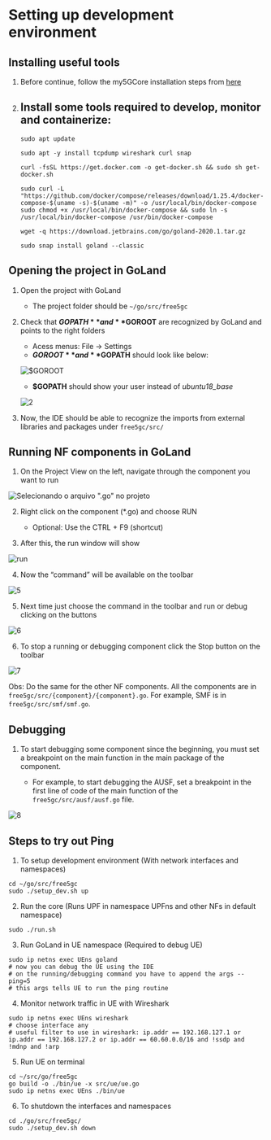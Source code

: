 # Setting up development environment

## Installing useful tools

1. Before continue, follow the my5GCore installation steps from [here](https://github.com/LABORA-INF-UFG/my5Gcore)

2. Install some tools required to develop, monitor and containerize:
    -
    ```
    sudo apt update
    ```
    ```
    sudo apt -y install tcpdump wireshark curl snap
    ```
    ```
    curl -fsSL https://get.docker.com -o get-docker.sh && sudo sh get-docker.sh
    ```
    ```
    sudo curl -L "https://github.com/docker/compose/releases/download/1.25.4/docker-compose-$(uname -s)-$(uname -m)" -o /usr/local/bin/docker-compose
    sudo chmod +x /usr/local/bin/docker-compose && sudo ln -s /usr/local/bin/docker-compose /usr/bin/docker-compose
    ```

    ```
    wget -q https://download.jetbrains.com/go/goland-2020.1.tar.gz
    ```

    ```
    sudo snap install goland --classic
    ```

## Opening the project in GoLand

1. Open the project with GoLand 
    - The project folder should be `~/go/src/free5gc`

2. Check that **$GOPATH** and **$GOROOT** are recognized by GoLand and points to the right folders
    - Acess menus: File -> Settings
    - **$GOROOT** and **$GOPATH** should look like below:
    
    ![$GOROOT](media/img/setup-dev-workflow-1.png)
    
    - **$GOPATH** should show your user instead of _ubuntu18_base_
    
    ![2](media/img/setup-dev-workflow-2.png)

3. Now, the IDE should be able to recognize the imports from external libraries and packages under `free5gc/src/`

## Running NF components in GoLand

1. On the Project View on the left, navigate through the component you want to run

![Selecionando o arquivo ".go" no projeto](media/img/setup-dev-workflow-3.png)

2. Right click on the component (*.go) and choose RUN
    - Optional: Use the CTRL + F9 (shortcut)

3. After this, the run window will show

![run](media/img/setup-dev-workflow-4.jpeg)


4. Now the “command” will be available on the toolbar

![5](media/img/setup-dev-workflow-5.png)

5. Next time just choose the command in the toolbar and run or debug clicking on the buttons

![6](media/img/setup-dev-workflow-6.png)

6. To stop a running or debugging component click the Stop button on the toolbar

![7](media/img/setup-dev-workflow-7.png)

Obs: Do the same for the other NF components. All the components are in `free5gc/src/{component}/{component}.go`. For example, SMF is in `free5gc/src/smf/smf.go`.

## Debugging

1. To start debugging some component since the beginning, you must set a breakpoint on the main function in the main package of the component.

    - For example, to start debugging the AUSF, set a breakpoint in the first line of code of the main function of the `free5gc/src/ausf/ausf.go` file.

![8](media/img/setup-dev-workflow-8.png)


## Steps to try out Ping

1. To setup development environment (With network interfaces and namespaces)
```
cd ~/go/src/free5gc
sudo ./setup_dev.sh up
```


2. Run the core (Runs UPF in namespace UPFns and other NFs in default namespace)
```
sudo ./run.sh
```


3. Run GoLand in UE namespace (Required to debug UE)
```
sudo ip netns exec UEns goland
# now you can debug the UE using the IDE
# on the running/debugging command you have to append the args --ping=5
# this args tells UE to run the ping routine
```


4. Monitor network traffic in UE with Wireshark
```
sudo ip netns exec UEns wireshark
# choose interface any
# useful filter to use in wireshark: ip.addr == 192.168.127.1 or ip.addr == 192.168.127.2 or ip.addr == 60.60.0.0/16 and !ssdp and !mdnp and !arp
```

5. Run UE on terminal
```
cd ~/src/go/free5gc
go build -o ./bin/ue -x src/ue/ue.go
sudo ip netns exec UEns ./bin/ue
```

6. To shutdown the interfaces and namespaces
```
cd ./go/src/free5gc/
sudo ./setup_dev.sh down
```
